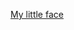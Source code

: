 
[My little face](https://user-images.githubusercontent.com/89835368/136651635-77f9cdfc-c768-4b09-a705-8ee705d521ca.JPG)

